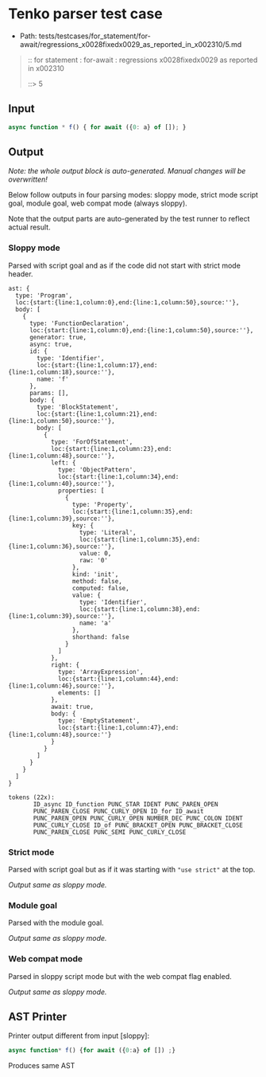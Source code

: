 # Tenko parser test case

- Path: tests/testcases/for_statement/for-await/regressions_x0028fixedx0029_as_reported_in_x002310/5.md

> :: for statement : for-await : regressions x0028fixedx0029 as reported in x002310
>
> ::> 5

## Input

`````js
async function * f() { for await ({0: a} of []); }
`````

## Output

_Note: the whole output block is auto-generated. Manual changes will be overwritten!_

Below follow outputs in four parsing modes: sloppy mode, strict mode script goal, module goal, web compat mode (always sloppy).

Note that the output parts are auto-generated by the test runner to reflect actual result.

### Sloppy mode

Parsed with script goal and as if the code did not start with strict mode header.

`````
ast: {
  type: 'Program',
  loc:{start:{line:1,column:0},end:{line:1,column:50},source:''},
  body: [
    {
      type: 'FunctionDeclaration',
      loc:{start:{line:1,column:0},end:{line:1,column:50},source:''},
      generator: true,
      async: true,
      id: {
        type: 'Identifier',
        loc:{start:{line:1,column:17},end:{line:1,column:18},source:''},
        name: 'f'
      },
      params: [],
      body: {
        type: 'BlockStatement',
        loc:{start:{line:1,column:21},end:{line:1,column:50},source:''},
        body: [
          {
            type: 'ForOfStatement',
            loc:{start:{line:1,column:23},end:{line:1,column:48},source:''},
            left: {
              type: 'ObjectPattern',
              loc:{start:{line:1,column:34},end:{line:1,column:40},source:''},
              properties: [
                {
                  type: 'Property',
                  loc:{start:{line:1,column:35},end:{line:1,column:39},source:''},
                  key: {
                    type: 'Literal',
                    loc:{start:{line:1,column:35},end:{line:1,column:36},source:''},
                    value: 0,
                    raw: '0'
                  },
                  kind: 'init',
                  method: false,
                  computed: false,
                  value: {
                    type: 'Identifier',
                    loc:{start:{line:1,column:38},end:{line:1,column:39},source:''},
                    name: 'a'
                  },
                  shorthand: false
                }
              ]
            },
            right: {
              type: 'ArrayExpression',
              loc:{start:{line:1,column:44},end:{line:1,column:46},source:''},
              elements: []
            },
            await: true,
            body: {
              type: 'EmptyStatement',
              loc:{start:{line:1,column:47},end:{line:1,column:48},source:''}
            }
          }
        ]
      }
    }
  ]
}

tokens (22x):
       ID_async ID_function PUNC_STAR IDENT PUNC_PAREN_OPEN
       PUNC_PAREN_CLOSE PUNC_CURLY_OPEN ID_for ID_await
       PUNC_PAREN_OPEN PUNC_CURLY_OPEN NUMBER_DEC PUNC_COLON IDENT
       PUNC_CURLY_CLOSE ID_of PUNC_BRACKET_OPEN PUNC_BRACKET_CLOSE
       PUNC_PAREN_CLOSE PUNC_SEMI PUNC_CURLY_CLOSE
`````

### Strict mode

Parsed with script goal but as if it was starting with `"use strict"` at the top.

_Output same as sloppy mode._

### Module goal

Parsed with the module goal.

_Output same as sloppy mode._

### Web compat mode

Parsed in sloppy script mode but with the web compat flag enabled.

_Output same as sloppy mode._

## AST Printer

Printer output different from input [sloppy]:

````js
async function* f() {for await ({0:a} of []) ;}
````

Produces same AST
